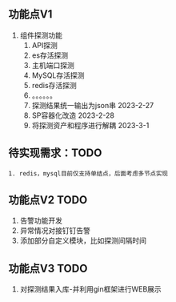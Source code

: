 ## 功能点V1 
1. 组件探测功能
    1. API探测
    2. es存活探测
    3. 主机端口探测
    4. MySQL存活探测
    5. redis存活探测
    6. 。。。。。。
    7. 探测结果统一输出为json串 2023-2-27
    8. SP容器化改造 2023-2-28
    9. 将探测资产和程序进行解耦 2023-3-1

## 待实现需求：TODO
    1. redis，mysql目前仅支持单结点，后面考虑多节点实现

## 功能点V2 TODO
  1. 告警功能开发
  2. 异常情况对接钉钉告警
  3. 添加部分自定义模块，比如探测间隔时间
  

## 功能点V3 TODO
  1. 对探测结果入库-并利用gin框架进行WEB展示

